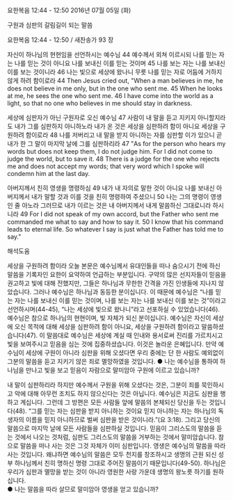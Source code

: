 요한복음 12:44 - 12:50 
2016년 07월 05일 (화)

구원과 심판의 갈림길이 되는 말씀



요한복음 12:44 - 12:50 / 새찬송가 93 장


자신이 하나님의 현현임을 선언하시는 예수님
44 예수께서 외쳐 이르시되 나를 믿는 자는 나를 믿는 것이 아니요 나를 보내신 이를 믿는 것이며 45 나를 보는 자는 나를 보내신 이를 보는 것이니라 46 나는 빛으로 세상에 왔나니 무릇 나를 믿는 자로 어둠에 거하지 않게 하려 함이로라 
44 Then Jesus cried out, "When a man believes in me, he does not believe in me only, but in the one who sent me. 45 When he looks at me, he sees the one who sent me. 46 I have come into the world as a light, so that no one who believes in me should stay in darkness. 

세상에 심판자가 아닌 구원자로 오신 예수님
47 사람이 내 말을 듣고 지키지 아니할지라도 내가 그를 심판하지 아니하노라 내가 온 것은 세상을 심판하려 함이 아니요 세상을 구원하려 함이로라 48 나를 저버리고 내 말을 받지 아니하는 자를 심판할 이가 있으니 곧 내가 한 그 말이 마지막 날에 그를 심판하리라 
47 "As for the person who hears my words but does not keep them, I do not judge him. For I did not come to judge the world, but to save it. 48 There is a judge for the one who rejects me and does not accept my words; that very word which I spoke will condemn him at the last day. 

아버지께서 친히 영생을 명령하심
49 내가 내 자의로 말한 것이 아니요 나를 보내신 아버지께서 내가 말할 것과 이를 것을 친히 명령하여 주셨으니 50 나는 그의 명령이 영생인 줄 아노라 그러므로 내가 이르는 것은 내 아버지께서 내게 말씀하신 그대로니라 하시니라
49 For I did not speak of my own accord, but the Father who sent me commanded me what to say and how to say it. 50 I know that his command leads to eternal life. So whatever I say is just what the Father has told me to say."

해석도움





세상을 구원하려 함이라 
오늘 본문은 예수님께서 유대인들을 떠나 숨으시기 전에 하신 말씀을 기록자인 요한이 요약하여 언급하는 부분입니다. 구약의 많은 선지자들이 믿음을 권고하고 빛에 대해 전했지만, 그들은 하나님과 무한한 간격을 가진 인생들에 지나지 않았습니다. 그러나 예수님은 하나님과 동등한 분이십니다. 이 때문에 예수님은 “나를 믿는 자는 나를 보내신 이를 믿는 것이며, 나를 보는 자는 나를 보내신 이를 보는 것”이라고 선언하시며(44-45), “나는 세상에 빛으로 왔나니”라고 선포하실 수 있었습니다(46). 예수님은 참으로 하나님의 현현이며, 빛 자체가 되신 분이십니다. 예수님은 자신이 세상에 오신 목적에 대해 세상을 심판하려 함이 아니요, 세상을 구원하려 함이라고 말씀하셨습니다(47). 이 말씀대로 예수님은 세상에 계실 때 인내와 용서로써 진리를 가르치시고 빛을 보여주시고 믿음을 심는 것에 집중하셨습니다. 이것은 놀라운 은혜입니다. 만약 예수님이 세상에 구원이 아니라 심판을 위해 오셨다면 우리 중에는 단 한 사람도 예외없이 그분의 말씀을 듣고 지키기 않은 죄로 멸망하였을 것입니다. 
● 나는 예수님을 통하여 하나님을 만나고 빛을 보고 믿음이 자람으로 말미암아 구원에 이르고 있습니까?  

내 말이 심판하리라 
하지만 예수께서 구원을 위해 오셨다는 것은, 그분이 죄를 묵인하시고 악에 대해 아무런 조치도 하지 않으신다는 것은 아닙니다. 예수님은 지금도 심판을 행하고 계십니다. 그런데 그 방편은 모든 사람들 앞에 말씀의 본체되신 당신을 두는 것입니다(48). “그를 믿는 자는 심판을 받지 아니하는 것이요 믿지 아니하는 자는 하나님의 독생자의 이름을 믿지 아니하므로 벌써 심판을 받은 것이니라.”(요 3:18). 그리고 당신의 말씀으로 마지막 날에 모든 사람들을 심판하실 것입니다. 믿음이 그리스도의 말씀을 듣는 것에서 나오는 것처럼, 심판도 그리스도의 말씀을 거부하는 것에서 말미암습니다. 참으로 말씀을 떠나 사는 것은 그것 자체가 이미 심판입니다. 영생은 예수님의 말씀을 따라 사는 것입니다. 왜냐하면 예수님의 말씀은 모두 천지를 창조하시고 생명의 근원 되신 성부 하나님께서 친히 명하신 명령 그대로 주어진 말씀이기 때문입니다(49-50). 하나님은 우리가 심판과 멸망을 받는 것이 아니라 영원한 사랑 가운데 생명의 왕노릇 하기를 원하십니다.  
● 나는 말씀을 따라 살므로 말미암아 영생을 얻고 있습니까?